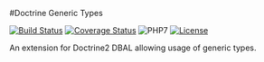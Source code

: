 #Doctrine Generic Types

[![Build Status](https://travis-ci.org/vaniocz/doctrine-generic-types.svg?branch=master)](https://travis-ci.org/vaniocz/doctrine-generic-types) [![Coverage Status](https://coveralls.io/repos/github/vaniocz/doctrine-generic-types/badge.svg?branch=master)](https://coveralls.io/github/vaniocz/doctrine-generic-types?branch=master) ![PHP7](https://img.shields.io/badge/php-7-6B7EB9.svg) [![License](https://poser.pugx.org/vanio/doctrine-generic-types/license)](https://packagist.org/packages/vanio/doctrine-generic-types)

An extension for Doctrine2 DBAL allowing usage of generic types.
